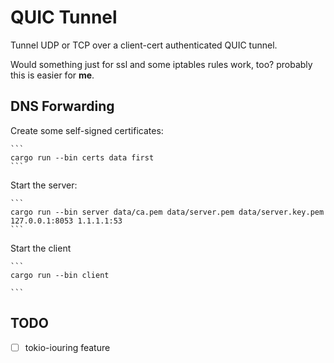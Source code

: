 # QUIC Tunnel

Tunnel UDP or TCP over a client-cert authenticated QUIC tunnel.

Would something just for ssl and some iptables rules work, too? probably this is easier for **me**.

## DNS Forwarding

Create some self-signed certificates:

    ```
    cargo run --bin certs data first
    ```

Start the server:

    ```
    cargo run --bin server data/ca.pem data/server.pem data/server.key.pem 127.0.0.1:8053 1.1.1.1:53
    ```

Start the client 

    ```
    cargo run --bin client

    ```

## TODO

- [ ] tokio-iouring feature
